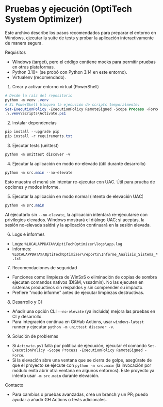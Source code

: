 # Pruebas y ejecución (OptiTech System Optimizer)

Este archivo describe los pasos recomendados para preparar el entorno en Windows, ejecutar la suite de tests y probar la aplicación interactivamente de manera segura.

Requisitos
- Windows (target), pero el código contiene mocks para permitir pruebas en otras plataformas.
- Python 3.10+ (se probó con Python 3.14 en este entorno).
- Virtualenv (recomendado).

1) Crear y activar entorno virtual (PowerShell)
```powershell
# Desde la raíz del repositorio
python -m venv .venv
# Si PowerShell bloquea la ejecución de scripts temporalmente:
Set-ExecutionPolicy -ExecutionPolicy RemoteSigned -Scope Process -Force
.\.venv\Scripts\Activate.ps1
```

2) Instalar dependencias
```powershell
pip install --upgrade pip
pip install -r requirements.txt
```

3) Ejecutar tests (unittest)
```powershell
python -m unittest discover -v
```

4) Ejecutar la aplicación en modo no-elevado (útil durante desarrollo)
```powershell
python -m src.main --no-elevate
```
Esto muestra el menú sin intentar re-ejecutar con UAC. Útil para prueba de opciones y modos informe.

5) Ejecutar la aplicación en modo normal (intento de elevación UAC)
```powershell
python -m src.main
```
Al ejecutarlo sin `--no-elevate`, la aplicación intentará re-ejecutarse con privilegios elevados. Windows mostrará el diálogo UAC; si aceptas, la sesión no-elevada saldrá y la aplicación continuará en la sesión elevada.

6) Logs e informes
- Logs: `%LOCALAPPDATA%\OptiTechOptimizer\logs\app.log`
- Informes: `%LOCALAPPDATA%\OptiTechOptimizer\reports\Informe_Analisis_Sistema_*.txt`

7) Recomendaciones de seguridad
- Funciones como limpieza de WinSxS o eliminación de copias de sombra ejecutan comandos nativos (DISM, vssadmin). No las ejecuten en sistemas productivos sin respaldos y sin comprender su impacto.
- Prefiere "modo informe" antes de ejecutar limpiezas destructivas.

8) Desarrollo y CI
- Añadir una opción CLI `--no-elevate` (ya incluida) mejora las pruebas en CI y desarrollo.
- Para integración continua en GitHub Actions, usar `windows-latest` runner y ejecutar `python -m unittest discover -v`.

9) Solución de problemas
- Si `Activate.ps1` falla por política de ejecución, ejecutar el comando `Set-ExecutionPolicy -Scope Process -ExecutionPolicy RemoteSigned -Force`.
- Si la elevación abre una ventana que se cierra de golpe, asegúrate de que el proyecto se ejecute con `python -m src.main` (la invocación por módulo evita abrir otra ventana en algunos entornos). Este proyecto ya intenta usar `-m src.main` durante elevación.

Contacto
- Para cambios o pruebas avanzadas, crea un branch y un PR; puedo ayudar a añadir GH Actions o tests adicionales.
